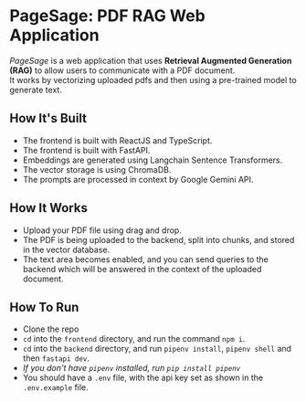 # PageSage: PDF RAG Web Application
*PageSage* is a web application that uses **Retrieval Augmented Generation (RAG)** to allow users to communicate with a PDF document.
<br>
It works by vectorizing uploaded pdfs and then using a pre-trained model to generate text.

## How It's Built
- The frontend is built with ReactJS and TypeScript.
- The frontend is built with FastAPI.
- Embeddings are generated using Langchain Sentence Transformers.
- The vector storage is using ChromaDB.
- The prompts are processed in context by Google Gemini API.

## How It Works
- Upload your PDF file using drag and drop.
- The PDF is being uploaded to the backend, split into chunks, and stored in the vector database.
- The text area becomes enabled, and you can send queries to the backend which will be answered in the context of the uploaded document.

## How To Run
- Clone the repo
- `cd` into the `frontend` directory, and run the command `npm i`.
- `cd` into the `backend` directory, and run `pipenv install`, `pipenv shell` and then `fastapi dev`.
- *If you don't have `pipenv` installed, run `pip install pipenv`*
- You should have a `.env` file, with the api key set as shown in the `.env.example` file.